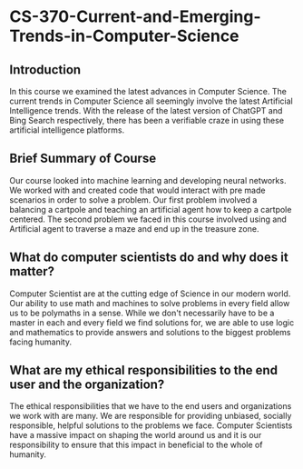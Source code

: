 # CS-370-Current-and-Emerging-Trends-in-Computer-Science

## Introduction
In this course we examined the latest advances in Computer Science. The current trends in Computer Science all seemingly involve the latest Artificial Intelligence trends. With the release of the latest version of ChatGPT and Bing Search respectively, there has been a verifiable craze in using these artificial intelligence platforms. 

## Brief Summary of Course
Our course looked into machine learning and developing neural networks. We worked with and created code that would interact with pre made scenarios in order to solve a problem. Our first problem involved a balancing a cartpole and teaching an artificial agent how to keep a cartpole centered. The second problem we faced in this course involved using and Artificial agent to traverse a maze and end up in the treasure zone. 

## What do computer scientists do and why does it matter?
Computer Scientist are at the cutting edge of Science in our modern world. Our ability to use math and machines to solve problems in every field allow us to be polymaths in a sense. While we don't necessarily have to be a master in each and every field we find solutions for, we are able to use logic and mathematics to provide answers and solutions to the biggest problems facing humanity.

## What are my ethical responsibilities to the end user and the organization?
The ethical responsibilities that we have to the end users and organizations we work with are many. We are responsible for providing unbiased, socially responsible, helpful solutions to the problems we face. Computer Scientists have a massive impact on shaping the world around us and it is our responsibility to ensure that this impact in beneficial to the whole of humanity.

